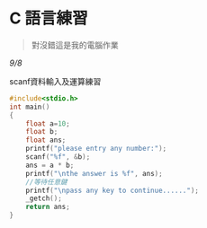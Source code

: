 # C 語言練習

> 對沒錯這是我的電腦作業

*9/8*

scanf資料輸入及運算練習

```c
#include<stdio.h>
int main()
{
	float a=10;
	float b;
	float ans;
	printf("please entry any number:");
	scanf("%f", &b);
	ans = a * b;
	printf("\nthe answer is %f", ans);
	//等待任意鍵
	printf("\npass any key to continue......");
	_getch();
	return ans;
}
```
